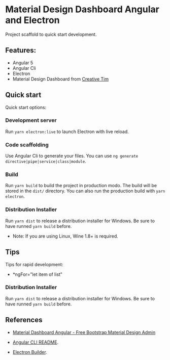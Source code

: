 
# Material Design Dashboard Angular and Electron

Project scaffold to quick start development.

## Features:

+ Angular 5
+ Angular Cli
+ Electron
+ Material Design Dashboard from [Creative Tim](https://github.com/creativetimofficial/material-dashboard-angular)


## Quick start

Quick start options:

### Development server

Run `yarn electron:live` to launch Electron with live reload.

### Code scaffolding

Use Angular Cli to generate your files. You can use `ng generate directive|pipe|service|class|module`.

### Build

Run `yarn build` to build the project in production modo. The build will be stored in the `dist/` directory. You can also run the production build with `yarn electron`.

### Distribution Installer

Run `yarn dist` to release a distribution installer for Windows. Be sure to have runned `yarn build` before.

* Note: If you are using Linux, Wine 1.8+ is required.

## Tips

Tips for rapid development:
+ *ngFor="let item of list"

### Distribution Installer

Run `yarn dist` to release a distribution installer for Windows. Be sure to have runned `yarn build` before.




## References

* [Material Dashboard Angular - Free Bootstrap Material Design Admin](https://www.creative-tim.com/product/material-dashboard-angular2)

* [Angular CLI README](https://github.com/angular/angular-cli/blob/master/README.md).

* [Electron Builder](https://github.com/electron-userland/electron-builder).
